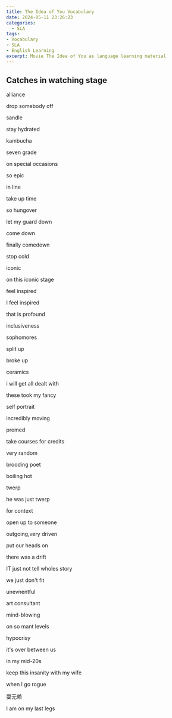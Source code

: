 ```yaml
---
title: The Idea of You Vocabulary
date: 2024-05-11 23:26:23
categories:
  - SLA
tags: 
- Vocabulary
- SLA
- English Learning
excerpt: Movie The Idea of You as language learning material
---
```



##  Catches in watching stage

alliance

drop somebody off



sandle

stay hydrated

kambucha



seven grade



on special occasions



so epic



in line

take up time



so hungover

let my guard down



come down

finally comedown

stop cold





iconic

on this iconic stage



feel inspired

I feel inspired



that is profound



inclusiveness



sophomores



split up

broke up



ceramics



i will get all dealt with



these took my fancy



self portrait



incredibly moving



premed



take courses for credits



very random



brooding poet



boiling hot



twerp

he was just twerp



for context



open up to someone

outgoing,very driven



put our heads on

there was a drift



IT just not tell wholes story

we just don't fit



unevnentful



art consultant

 mind-blowing

on so mant levels

hypocrisy

it's over between us



in my mid-20s



keep this insanity with my wife



when I go rogue

耍无赖



I am on my last legs



























